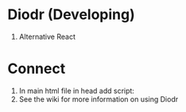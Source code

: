 # Diodr (Developing)
<ol>
  <li>Alternative React</li>
</ol>

# Connect

<ol>
  <li>In main html file in head add script: <code><script src="https://diodr.github.io/module/index.js" type="text/javascript" charset="utf-8"></script></code></li>
  <li>See the wiki for more information on using Diodr</li>
</ol>
